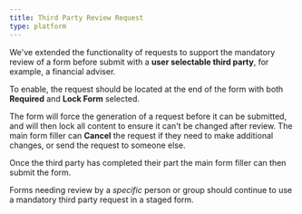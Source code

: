 ```yaml
---
title: Third Party Review Request
type: platform
---
```


We've extended the functionality of requests to support the mandatory review of a form before submit with a **user selectable third party**, for example, a financial adviser.

To enable, the request should be located at the end of the form with both **Required** and **Lock Form** selected.

The form will force the generation of a request before it can be submitted, and will then lock all content to ensure it can't be changed after review. The main form filler can **Cancel** the request if they need to make additional changes, or send the request to someone else.

Once the third party has completed their part the main form filler can then submit the form.

Forms needing review by a *specific* person or group should continue to use a mandatory third party request in a staged form.